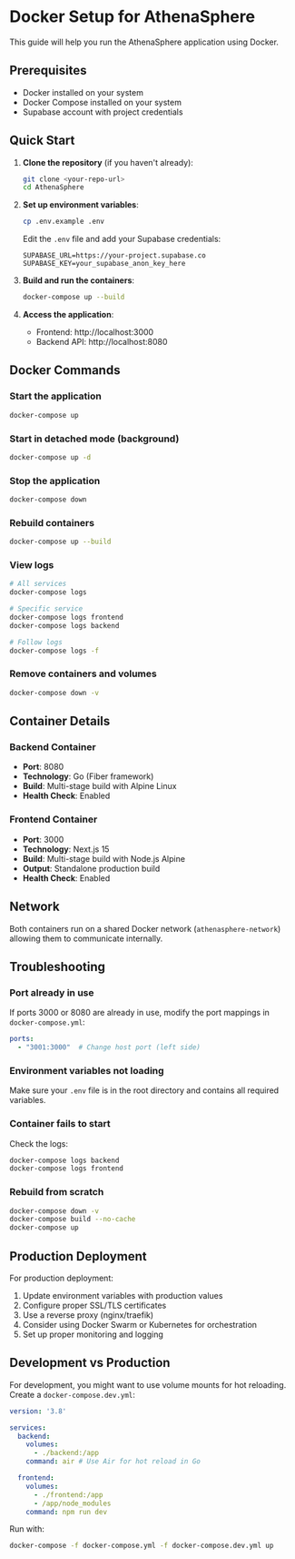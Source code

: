 # Docker Setup for AthenaSphere

This guide will help you run the AthenaSphere application using Docker.

## Prerequisites

- Docker installed on your system
- Docker Compose installed on your system
- Supabase account with project credentials

## Quick Start

1. **Clone the repository** (if you haven't already):
   ```bash
   git clone <your-repo-url>
   cd AthenaSphere
   ```

2. **Set up environment variables**:
   ```bash
   cp .env.example .env
   ```
   
   Edit the `.env` file and add your Supabase credentials:
   ```
   SUPABASE_URL=https://your-project.supabase.co
   SUPABASE_KEY=your_supabase_anon_key_here
   ```

3. **Build and run the containers**:
   ```bash
   docker-compose up --build
   ```

4. **Access the application**:
   - Frontend: http://localhost:3000
   - Backend API: http://localhost:8080

## Docker Commands

### Start the application
```bash
docker-compose up
```

### Start in detached mode (background)
```bash
docker-compose up -d
```

### Stop the application
```bash
docker-compose down
```

### Rebuild containers
```bash
docker-compose up --build
```

### View logs
```bash
# All services
docker-compose logs

# Specific service
docker-compose logs frontend
docker-compose logs backend

# Follow logs
docker-compose logs -f
```

### Remove containers and volumes
```bash
docker-compose down -v
```

## Container Details

### Backend Container
- **Port**: 8080
- **Technology**: Go (Fiber framework)
- **Build**: Multi-stage build with Alpine Linux
- **Health Check**: Enabled

### Frontend Container
- **Port**: 3000
- **Technology**: Next.js 15
- **Build**: Multi-stage build with Node.js Alpine
- **Output**: Standalone production build
- **Health Check**: Enabled

## Network

Both containers run on a shared Docker network (`athenasphere-network`) allowing them to communicate internally.

## Troubleshooting

### Port already in use
If ports 3000 or 8080 are already in use, modify the port mappings in `docker-compose.yml`:
```yaml
ports:
  - "3001:3000"  # Change host port (left side)
```

### Environment variables not loading
Make sure your `.env` file is in the root directory and contains all required variables.

### Container fails to start
Check the logs:
```bash
docker-compose logs backend
docker-compose logs frontend
```

### Rebuild from scratch
```bash
docker-compose down -v
docker-compose build --no-cache
docker-compose up
```

## Production Deployment

For production deployment:

1. Update environment variables with production values
2. Configure proper SSL/TLS certificates
3. Use a reverse proxy (nginx/traefik)
4. Consider using Docker Swarm or Kubernetes for orchestration
5. Set up proper monitoring and logging

## Development vs Production

For development, you might want to use volume mounts for hot reloading. Create a `docker-compose.dev.yml`:

```yaml
version: '3.8'

services:
  backend:
    volumes:
      - ./backend:/app
    command: air # Use Air for hot reload in Go

  frontend:
    volumes:
      - ./frontend:/app
      - /app/node_modules
    command: npm run dev
```

Run with:
```bash
docker-compose -f docker-compose.yml -f docker-compose.dev.yml up
```
